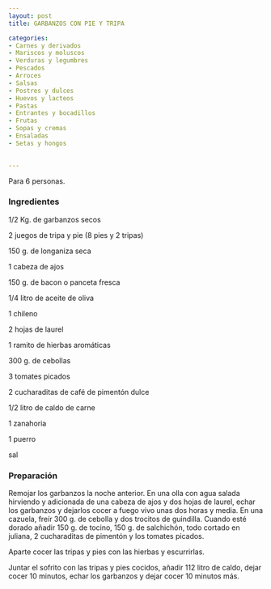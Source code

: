 ```yaml
---
layout: post
title: GARBANZOS CON PIE Y TRIPA

categories:
- Carnes y derivados
- Mariscos y moluscos
- Verduras y legumbres
- Pescados
- Arroces
- Salsas
- Postres y dulces
- Huevos y lacteos
- Pastas
- Entrantes y bocadillos
- Frutas
- Sopas y cremas
- Ensaladas
- Setas y hongos
 

---
```

Para 6 personas.

<h3>Ingredientes</h3>

1/2 Kg. de garbanzos secos

2 juegos de tripa y pie (8 pies y 2 tripas)

150 g. de longaniza seca

1 cabeza de ajos

150 g. de bacon o panceta fresca

1/4 litro de aceite de oliva

1 chileno

2 hojas de laurel

1 ramito de hierbas aromáticas

300 g. de cebollas

3 tomates picados

2 cucharaditas de café de pimentón dulce

1/2 litro de caldo de carne

1 zanahoria

1 puerro

sal

<h3>Preparación</h3>

Remojar los garbanzos la noche anterior. En una olla con agua salada hirviendo y adicionada de una cabeza de ajos y dos hojas de laurel, echar los garbanzos y dejarlos cocer a fuego vivo unas dos horas y media. En una cazuela, freír 300 g. de cebolla y dos trocitos de guindilla. Cuando esté dorado añadir 150 g. de tocino, 150 g. de salchichón, todo cortado en juliana, 2 cucharaditas de pimentón y los tomates picados.

Aparte cocer las tripas y pies con las hierbas y escurrirlas.

Juntar el sofrito con las tripas y pies cocidos, añadir 112 litro de caldo, dejar cocer 10 minutos, echar los garbanzos y dejar cocer 10 minutos más.

